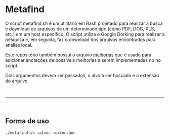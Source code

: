 # Metafind

O script metafind.sh é um utilitário em Bash projetado para realizar a busca e download de arquivos de um determinado tipo (como PDF, DOC, XLS, etc.) em um host específico. O script utiliza o Google Dorking para realizar a pesquisa e, em seguida, faz o download dos arquivos encontrados para análise local.

Este repositório também possui o arquivo [melhorias](https://github.com/arthurcortesr/Metafind/blob/main/melhorias.md) que é usado para adicionar anotações de possíveis melhorias a serem implementadas no no script.


Dois argumentos devem ser passados, o alvo a ser buscado e a extensão do arquivo.

<br>

---

<br>

## **Forma de uso**

```bash
./metafind.sh <alvo> <extensão>
```
<br>


